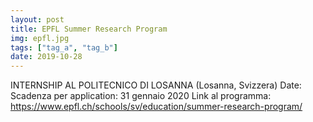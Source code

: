 ```yaml
---
layout: post
title: EPFL Summer Research Program
img: epfl.jpg
tags: ["tag_a", "tag_b"]
date: 2019-10-28
---
```


INTERNSHIP AL POLITECNICO DI LOSANNA (Losanna, Svizzera)
Date: 
Scadenza per application: 31 gennaio 2020
Link al programma: https://www.epfl.ch/schools/sv/education/summer-research-program/ 

